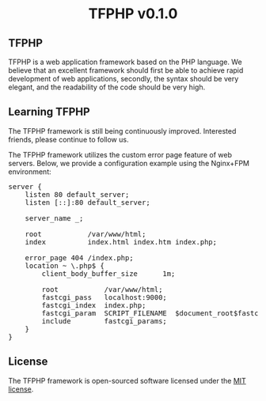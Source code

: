<h1 align="center">TFPHP v0.1.0</h1>

## TFPHP

TFPHP is a web application framework based on the PHP language. We believe that an excellent framework should first be able to achieve rapid development of web applications, secondly, the syntax should be very elegant, and the readability of the code should be very high.

## Learning TFPHP

The TFPHP framework is still being continuously improved. Interested friends, please continue to follow us.

The TFPHP framework utilizes the custom error page feature of web servers. Below, we provide a configuration example using the Nginx+FPM environment:

<pre>
server {
    listen 80 default_server;
    listen [::]:80 default_server;

    server_name _;

    root           /var/www/html;
    index          index.html index.htm index.php;

    error_page 404 /index.php;
    location ~ \.php$ {
        client_body_buffer_size      1m;

        root           /var/www/html;
        fastcgi_pass   localhost:9000;
        fastcgi_index  index.php;
        fastcgi_param  SCRIPT_FILENAME  $document_root$fastcgi_script_name;
        include        fastcgi_params;
    }
}
</pre>

## License

The TFPHP framework is open-sourced software licensed under the <a href="https://opensource.org/licenses/MIT">MIT license</a>.
